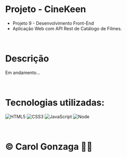 # Projeto - CineKeen
- Projeto 9 - Desenvolvimento Front-End
- Aplicação Web com API Rest de Catálogo de Filmes.

<br/>

# Descrição
Em andamento...


<br/>

# Tecnologias utilizadas:
![HTML5](https://img.shields.io/badge/html5-%23E34F26.svg?style=flat&logo=html5&logoColor=white) 
![CSS3](https://img.shields.io/badge/css3-%231572B6.svg?style=flat&logo=css3&logoColor=white)
![JavaScript](https://img.shields.io/badge/javascript-%23323330.svg?style=flat&logo=javascript&logoColor=%23F7DF1E)
![Node](https://img.shields.io/badge/node-%23323330.svg?style=flat&logo=node&logoColor=white)

<br/>
  
# © Carol Gonzaga 🏳️‍🌈
